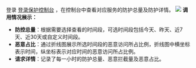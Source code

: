 登录 [登录保护控制台](https://console.cloud.tencent.com/lp/oldpackage) ，在控制台中查看对应服务的防护总量及防护详情。
![](https://main.qcloudimg.com/raw/8bcf95e44d7e2550fdcc65160ba7d950.png)
**调用情况展示：**
- **防控总量**：根据需要选择查看的时间段，可选时间段包括今天、昨天、近7天、近30天或自定义时间段。
- **恶意占比**：通过折线图展示所选时间段的恶意访问所占比例，折线图中横坐标表示时间，纵坐标表示对应时间的恶意访问所占比例。
- **请求详情**：记录了每一小时的防护总量、恶意拦截量及恶意占比。 
